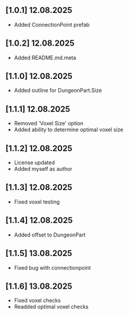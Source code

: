 ## [1.0.1] 12.08.2025
- Added ConnectionPoint prefab

## [1.0.2] 12.08.2025
- Added README.md.meta

## [1.1.0] 12.08.2025
- Added outline for DungeonPart.Size

## [1.1.1] 12.08.2025
- Removed 'Voxel Size' option
- Added ability to determine optimal voxel size

## [1.1.2] 12.08.2025
- License updated
- Added myself as author

## [1.1.3] 12.08.2025
- Fixed voxel testing

## [1.1.4] 12.08.2025
- Added offset to DungeonPart

## [1.1.5] 13.08.2025
- Fixed bug with connectionpoint

## [1.1.6] 13.08.2025
- Fixed voxel checks
- Readded optimal voxel checks